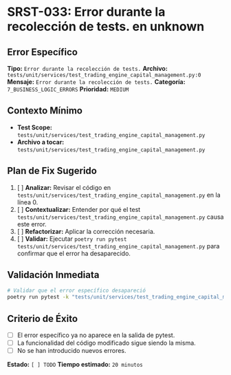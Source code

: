 # SRST-033: Error durante la recolección de tests. en unknown

## Error Específico
**Tipo:** `Error durante la recolección de tests.`
**Archivo:** `tests/unit/services/test_trading_engine_capital_management.py:0`
**Mensaje:** `Error durante la recolección de tests.`
**Categoría:** `7_BUSINESS_LOGIC_ERRORS`
**Prioridad:** `MEDIUM`

## Contexto Mínimo
- **Test Scope:** `tests/unit/services/test_trading_engine_capital_management.py`
- **Archivo a tocar:** `tests/unit/services/test_trading_engine_capital_management.py`

## Plan de Fix Sugerido
1. [ ] **Analizar:** Revisar el código en `tests/unit/services/test_trading_engine_capital_management.py` en la línea 0.
2. [ ] **Contextualizar:** Entender por qué el test `tests/unit/services/test_trading_engine_capital_management.py` causa este error.
3. [ ] **Refactorizar:** Aplicar la corrección necesaria.
4. [ ] **Validar:** Ejecutar `poetry run pytest tests/unit/services/test_trading_engine_capital_management.py` para confirmar que el error ha desaparecido.

## Validación Inmediata
```bash
# Validar que el error específico desapareció
poetry run pytest -k "tests/unit/services/test_trading_engine_capital_management.py" -v
```

## Criterio de Éxito
- [ ] El error específico ya no aparece en la salida de pytest.
- [ ] La funcionalidad del código modificado sigue siendo la misma.
- [ ] No se han introducido nuevos errores.

**Estado:** `[ ] TODO`
**Tiempo estimado:** `20 minutos`
